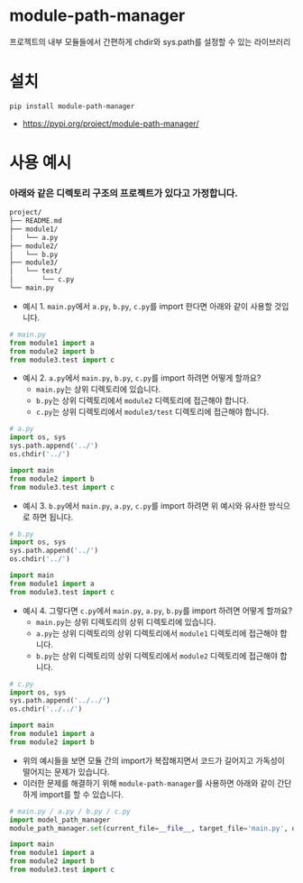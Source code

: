 # module-path-manager
프로젝트의 내부 모듈들에서 간편하게 chdir와 sys.path를 설정할 수 있는 라이브러리

# 설치
```sh
pip install module-path-manager
```
- https://pypi.org/project/module-path-manager/

# 사용 예시
### 아래와 같은 디렉토리 구조의 프로젝트가 있다고 가정합니다.
```sh
project/
├── README.md
├── module1/
│   └── a.py
├── module2/
│   └── b.py
├── module3/
│   └── test/
│       └── c.py
└── main.py
```

- 예시 1. `main.py`에서 `a.py`, `b.py`, `c.py`를 import 한다면 아래와 같이 사용할 것입니다.
```py
# main.py
from module1 import a
from module2 import b
from module3.test import c
```

- 예시 2. `a.py`에서 `main.py`, `b.py`, `c.py`를 import 하려면 어떻게 할까요?
  - `main.py`는 상위 디렉토리에 있습니다.
  - `b.py`는 상위 디렉토리에서 `module2` 디렉토리에 접근해야 합니다.
  - `c.py`는 상위 디렉토리에서 `module3/test` 디렉토리에 접근해야 합니다.
```py
# a.py
import os, sys
sys.path.append('../')
os.chdir('../')

import main
from module2 import b
from module3.test import c
```

- 예시 3. `b.py`에서 `main.py`, `a.py`, `c.py`를 import 하려면 위 예시와 유사한 방식으로 하면 됩니다.
```py
# b.py
import os, sys
sys.path.append('../')
os.chdir('../')

import main
from module1 import a
from module3.test import c
```

- 예시 4. 그렇다면 `c.py`에서 `main.py`, `a.py`, `b.py`를 import 하려면 어떻게 할까요?
  - `main.py`는 상위 디렉토리의 상위 디렉토리에 있습니다.
  - `a.py`는 상위 디렉토리의 상위 디렉토리에서 `module1` 디렉토리에 접근해야 합니다.
  - `b.py`는 상위 디렉토리의 상위 디렉토리에서 `module2` 디렉토리에 접근해야 합니다.
```py
# c.py
import os, sys
sys.path.append('../../')
os.chdir('../../')

import main
from module1 import a
from module2 import b
```

- 위의 예시들을 보면 모듈 간의 import가 복잡해지면서 코드가 길어지고 가독성이 떨어지는 문제가 있습니다.
- 이러한 문제를 해결하기 위해 `module-path-manager`를 사용하면 아래와 같이 간단하게 import를 할 수 있습니다.
```py
# main.py / a.py / b.py / c.py
import model_path_manager
module_path_manager.set(current_file=__file__, target_file='main.py', depth=3, syspath=True, chdir=True)

import main
from module1 import a
from module2 import b
from module3.test import c
```